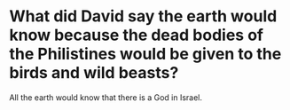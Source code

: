 # What did David say the earth would know because the dead bodies of the Philistines would be given to the birds and wild beasts?

All the earth would know that there is a God in Israel.

